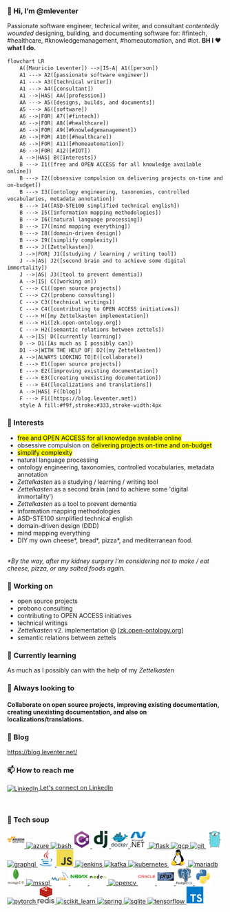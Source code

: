 <h3 align="left">👋 Hi, I’m @mleventer</h3>
<p align="left">Passionate software engineer, technical writer, and consultant <i title="[in a way that expresses happiness or satisfaction]">contentedly</i> <i title="[inflicted with a wound; injured]">wounded</i> designing, building, and documenting software for: #fintech, #healthcare, #knowledgemanagement, #homeautomation, and #iot. <b>BH I ❤️ what I do.</b></p> 

```mermaid
flowchart LR
    A([Mauricio Leventer]) -->|IS-A| A1([person])
    A1 ---> A2([passionate software engineer])
    A1 ---> A3([technical writer])
    A1 ---> A4([consultant])
    A1 -->|HAS| AA([profession])
    AA ---> A5([designs, builds, and documents])
    A5 ---> A6([software])
    A6 -->|FOR| A7([#fintech])
    A6 -->|FOR| A8([#healthcare])
    A6 -->|FOR| A9([#knowledgemanagement])
    A6 -->|FOR| A10([#healthcare])
    A6 -->|FOR| A11([#homeautomation])
    A6 -->|FOR| A12([#IOT])    
    A -->|HAS| B([Interests])
    B ---> I1([free and OPEN ACCESS for all knowledge available online])
    B ---> I2([obsessive compulsion on delivering projects on-time and on-budget])
    B ---> I3([ontology engineering, taxonomies, controlled vocabularies, metadata annotation])
    B ---> I4([ASD-STE100 simplified technical english])
    B ---> I5([information mapping methodologies])
    B ---> I6([natural language processing])
    B ---> I7([mind mapping everything]) 
    B ---> I8([domain-driven design]) 
    B ---> I9([simplify complexity]) 
    B ---> J([Zettelkasten])
    J -->|FOR| J1([studying / learning / writing tool]) 
    J -->|AS| J2([second brain and to achieve some digital immortality]) 
    J -->|AS| J3([tool to prevent dementia])
    A -->|IS| C([working on])
    C ---> C1([open source projects])
    C ---> C2([probono consulting])
    C ---> C3([technical writings])
    C ---> C4([contributing to OPEN ACCESS initiatives])
    C ---> H([my Zettelkasten implementation])
    H ---> H1([zk.open-ontology.org])
    C ---> H2([semantic relations between zettels])
    A -->|IS| D([currently learning])
    D --> D1([As much as I possibly can])
    D1 -->|WITH THE HELP OF| D2([my Zettelkasten])
    A -->|ALWAYS LOOKING TO|E([collaborate])
    E ---> E1([open source projects])
    E ---> E2([improving existing documentation])
    E ---> E3([creating unexisting documentation])
    E ---> E4([localizations and translations])
    A -->|HAS| F([blog])
    F ---> F1([https://blog.leventer.net])
    style A fill:#f9f,stroke:#333,stroke-width:4px
```
<h3 align="left">👀 Interests</h3> 
<ul><li><mark>free and OPEN ACCESS for all knowledge available online</mark><li>obsessive compulsion on <mark>delivering projects on-time and on-budget</mark></li><li><mark>simplify complexity</mark></li></li><li>natural language processing</li><li>ontology engineering, taxonomies, controlled vocabularies, metadata annotation</li><li><i>Zettelkasten</i></a> as a studying / learning / writing tool</li><li><i>Zettelkasten</i></a> as a second brain (and to achieve some 'digital immortality')</li><li><i>Zettelkasten</i></a> as a tool to prevent dementia</li><li>information mapping methodologies</li><li>ASD-STE100 simplified technical english</li><li>domain-driven design (DDD)</li><li>mind mapping everything</li><li>DIY my own cheese*, bread*, pizza*, and mediterranean food.</li></ul><br /> <i>*By the way, after my kidney surgery I'm considering not to make / eat cheese, pizza, or any salted foods again.</i>

<h3 align="left">🔭 Working on</h3>
<ul><li>open source projects</li><li>probono consulting</li><li>contributing to OPEN ACCESS initiatives</li><li>technical writings</li><li><i>Zettelkasten</i> v2. implementation @ <a href="https://zk.open-ontology.org/" target="_blank">[zk.open-ontology.org]</a></li><li>semantic relations between zettels</li></ul>

<h3 align="left">🌱 Currently learning</h3>
<p align="left">As much as I possibly can <span title="[Show me your Zettelkasten and I'll tell who you are...]">with the help of my <i>Zettelkasten</i></span></p>

<h3 align="left">💞️ Always looking to</h3>
<h4>Collaborate on open source projects, improving existing documentation, creating unexisting documentation, and also on localizations/translations.</h4>

<h3 align="left"> 📓 Blog</h3>
<p align="left"><a target="_blank" href="https://blog.leventer.net" target="_blank">https://blog.leventer.net/</a></p>

<h3 align="left">📫 How to reach me</h3>
<p align="left"><a href="https://www.linkedin.com/in/mauricioleventer/" target="_blank"><img align="center" src="https://cdn.jsdelivr.net/npm/simple-icons@3.0.1/icons/linkedin.svg" alt="LinkedIn" height="30" width="40" />&nbsp;Let's connect on LinkedIn</a></p>

<p>&nbsp;</p><h3 align="left">🥣 Tech soup</h3>
<p align="left"> <a href="https://aws.amazon.com" target="_blank"> <img src="https://raw.githubusercontent.com/devicons/devicon/master/icons/amazonwebservices/amazonwebservices-original-wordmark.svg" alt="aws" width="40" height="40"/> </a> <a href="https://azure.microsoft.com/en-in/" target="_blank"> <img src="https://www.vectorlogo.zone/logos/microsoft_azure/microsoft_azure-icon.svg" alt="azure" width="40" height="40"/> </a> <a href="https://www.gnu.org/software/bash/" target="_blank"> <img src="https://www.vectorlogo.zone/logos/gnu_bash/gnu_bash-icon.svg" alt="bash" width="40" height="40"/> </a> <a href="https://www.w3schools.com/cs/" target="_blank"> <img src="https://raw.githubusercontent.com/devicons/devicon/master/icons/csharp/csharp-original.svg" alt="csharp" width="40" height="40"/> </a> <a href="https://www.djangoproject.com/" target="_blank"> <img src="https://github.com/devicons/devicon/blob/master/icons/django/django-plain.svg" alt="django" width="40" height="40"/> </a> <a href="https://www.docker.com/" target="_blank"> <img src="https://raw.githubusercontent.com/devicons/devicon/master/icons/docker/docker-original-wordmark.svg" alt="docker" width="40" height="40"/> </a> <a href="https://dotnet.microsoft.com/" target="_blank"> <img src="https://raw.githubusercontent.com/devicons/devicon/master/icons/dot-net/dot-net-original-wordmark.svg" alt="dotnet" width="40" height="40"/> </a> <a href="https://flask.palletsprojects.com/" target="_blank"> <img src="https://www.vectorlogo.zone/logos/pocoo_flask/pocoo_flask-icon.svg" alt="flask" width="40" height="40"/> </a> <a href="https://cloud.google.com" target="_blank"> <img src="https://www.vectorlogo.zone/logos/google_cloud/google_cloud-icon.svg" alt="gcp" width="40" height="40"/> </a> <a href="https://git-scm.com/" target="_blank"> <img src="https://www.vectorlogo.zone/logos/git-scm/git-scm-icon.svg" alt="git" width="40" height="40"/> </a> <a href="https://golang.org" target="_blank"> <img src="https://raw.githubusercontent.com/devicons/devicon/master/icons/go/go-original.svg" alt="go" width="40" height="40"/> </a> <a href="https://graphql.org" target="_blank"> <img src="https://www.vectorlogo.zone/logos/graphql/graphql-icon.svg" alt="graphql" width="40" height="40"/> </a> <a href="https://www.java.com" target="_blank"> <img src="https://raw.githubusercontent.com/devicons/devicon/master/icons/java/java-original.svg" alt="java" width="40" height="40"/> </a> <a href="https://developer.mozilla.org/en-US/docs/Web/JavaScript" target="_blank"> <img src="https://raw.githubusercontent.com/devicons/devicon/master/icons/javascript/javascript-original.svg" alt="javascript" width="40" height="40"/> </a> <a href="https://www.jenkins.io" target="_blank"> <img src="https://www.vectorlogo.zone/logos/jenkins/jenkins-icon.svg" alt="jenkins" width="40" height="40"/> </a> <a href="https://kafka.apache.org/" target="_blank"> <img src="https://www.vectorlogo.zone/logos/apache_kafka/apache_kafka-icon.svg" alt="kafka" width="40" height="40"/> </a> <a href="https://kubernetes.io" target="_blank"> <img src="https://www.vectorlogo.zone/logos/kubernetes/kubernetes-icon.svg" alt="kubernetes" width="40" height="40"/> </a> <a href="https://www.linux.org/" target="_blank"> <img src="https://raw.githubusercontent.com/devicons/devicon/master/icons/linux/linux-original.svg" alt="linux" width="40" height="40"/> </a> <a href="https://mariadb.org/" target="_blank"> <img src="https://www.vectorlogo.zone/logos/mariadb/mariadb-icon.svg" alt="mariadb" width="40" height="40"/> </a> <a href="https://www.mongodb.com/" target="_blank"> <img src="https://raw.githubusercontent.com/devicons/devicon/master/icons/mongodb/mongodb-original-wordmark.svg" alt="mongodb" width="40" height="40"/> </a> <a href="https://www.microsoft.com/en-us/sql-server" target="_blank"> <img src="https://www.svgrepo.com/show/303229/microsoft-sql-server-logo.svg" alt="mssql" width="40" height="40"/> </a> <a href="https://www.mysql.com/" target="_blank"> <img src="https://raw.githubusercontent.com/devicons/devicon/master/icons/mysql/mysql-original-wordmark.svg" alt="mysql" width="40" height="40"/> </a> <a href="https://www.nginx.com" target="_blank"> <img src="https://raw.githubusercontent.com/devicons/devicon/master/icons/nginx/nginx-original.svg" alt="nginx" width="40" height="40"/> </a> <a href="https://nodejs.org" target="_blank"> <img src="https://raw.githubusercontent.com/devicons/devicon/master/icons/nodejs/nodejs-original-wordmark.svg" alt="nodejs" width="40" height="40"/> </a> <a href="https://opencv.org/" target="_blank"> <img src="https://www.vectorlogo.zone/logos/opencv/opencv-icon.svg" alt="opencv" width="40" height="40"/> </a> <a href="https://www.oracle.com/" target="_blank"> <img src="https://raw.githubusercontent.com/devicons/devicon/master/icons/oracle/oracle-original.svg" alt="oracle" width="40" height="40"/> </a> <a href="https://www.php.net" target="_blank"> <img src="https://raw.githubusercontent.com/devicons/devicon/master/icons/php/php-original.svg" alt="php" width="40" height="40"/> </a> <a href="https://www.postgresql.org" target="_blank"> <img src="https://raw.githubusercontent.com/devicons/devicon/master/icons/postgresql/postgresql-original-wordmark.svg" alt="postgresql" width="40" height="40"/> </a> <a href="https://www.python.org" target="_blank"> <img src="https://raw.githubusercontent.com/devicons/devicon/master/icons/python/python-original.svg" alt="python" width="40" height="40"/> </a> <a href="https://pytorch.org/" target="_blank"> <img src="https://www.vectorlogo.zone/logos/pytorch/pytorch-icon.svg" alt="pytorch" width="40" height="40"/> </a> <a href="https://redis.io" target="_blank"> <img src="https://raw.githubusercontent.com/devicons/devicon/master/icons/redis/redis-original-wordmark.svg" alt="redis" width="40" height="40"/> </a> <a href="https://scikit-learn.org/" target="_blank"> <img src="https://upload.wikimedia.org/wikipedia/commons/0/05/Scikit_learn_logo_small.svg" alt="scikit_learn" width="40" height="40"/> </a> <a href="https://spring.io/" target="_blank"> <img src="https://www.vectorlogo.zone/logos/springio/springio-icon.svg" alt="spring" width="40" height="40"/> </a> <a href="https://www.sqlite.org/" target="_blank"> <img src="https://www.vectorlogo.zone/logos/sqlite/sqlite-icon.svg" alt="sqlite" width="40" height="40"/> </a> <a href="https://www.tensorflow.org" target="_blank"> <img src="https://www.vectorlogo.zone/logos/tensorflow/tensorflow-icon.svg" alt="tensorflow" width="40" height="40"/> </a> <a href="https://www.typescriptlang.org/" target="_blank"> <img src="https://raw.githubusercontent.com/devicons/devicon/master/icons/typescript/typescript-original.svg" alt="typescript" width="40" height="40"/> </a> </p>

<!---
mleventer/mleventer is a ✨ special ✨ repository because its `README.md` (this file) appears on your GitHub profile.
You can click the Preview link to take a look at your changes.
--->
